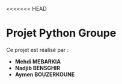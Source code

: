 <<<<<<< HEAD
# Projet Python Groupe

Ce projet est réalisé par :

- **Mehdi MEBARKIA**
- **Nadjib BENSGHIR**
- **Aymen BOUZERKOUNE**